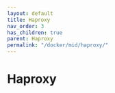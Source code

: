 ```yaml
---
layout: default
title: Haproxy
nav_order: 3
has_children: true
parent: Haproxy
permalink: "/docker/mid/haproxy/"
---
```


# Haproxy
